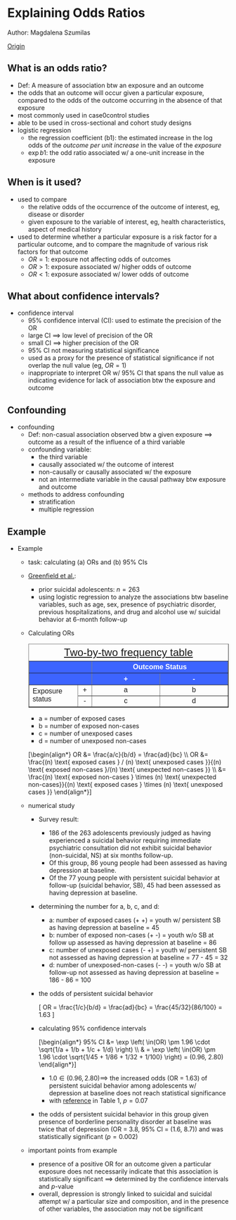 # Explaining Odds Ratios

Author: Magdalena Szumilas

[Origin](https://www.ncbi.nlm.nih.gov/pmc/articles/PMC2938757/)


## What is an odds ratio?

+ Def: A measure of association btw an exposure and an outcome
+ the odds that an outcome will occur given a particular exposure, compared to the odds of the outcome occurring in the absence of that exposure
+ most commonly used in case0control studies
+ able to be used in cross-sectional and cohort study designs
+ logistic regression
  + the regression coefficient (b1): the estimated increase in the log odds of the _outcome per unit increase_ in the value of the _exposure_
  + $\exp{b1}$: the odd ratio associated w/ a one-unit increase in the exposure


## When is it used?

+ used to compare 
  + the relative odds of the occurrence of the outcome of interest, eg, disease or disorder
  + given exposure to the variable of interest, eg, health characteristics, aspect of medical history
+ used to determine whether a particular exposure is a risk factor for a particular outcome, and to compare the magnitude of various risk factors for that outcome
  + $OR = 1$: exposure not affecting odds of outcomes
  + $OR > 1$: exposure associated w/ higher odds of outcome
  + $OR < 1$: exposure associated w/ lower odds of outcome


## What about confidence intervals?

+ confidence interval
  + 95% confidence interval (CI): used to estimate the precision of the OR
  + large CI  $\implies$ low level of precision of the OR
  + small CI $\implies$ higher precision of the OR
  + 95% CI not measuring statistical significance
  + used as a proxy for the presence of statistical significance if not overlap the null value (eg, $OR=1$)
  + inappropriate to interpret OR w/ 95% CI that spans the null value as indicating  evidence for lack of association btw the exposure and outcome


## Confounding

+ confounding
  + Def: non-casual association observed btw a given exposure $\implies$ outcome as a result of the influence of a third variable
  + confounding variable:
    + the third variable
    + causally associated w/ the outcome of interest
    + non-causally or causally associated w/ the exposure
    + not an intermediate variable in the causal pathway btw exposure and outcome
  + methods to address confounding
    + stratification
    + multiple regression

## Example

+ Example
  + task: calculating (a) ORs and (b) 95% CIs
  + [Greenfield et al.](https://www.ncbi.nlm.nih.gov/pmc/articles/PMC2583916/):
    + prior suicidal adolescents: $n = 263$
    + using logistic regression to analyze the associations btw baseline variables, such as age, sex, presence of psychiatric disorder, previous hospitalizations, and drug and alcohol use w/ suicidal behavior at 6-month follow-up
  + Calculating ORs

    <table style="font-family: arial,helvetica,sans-serif;" table-layout="auto" cellspacing="0" cellpadding="5" border="1" align="center" width=80%>
      <caption style="font-size: 1.5em; margin: 0.2em;"><a href="url">Two-by-two frequency table</a></caption>
      <thead>
      <tr>
        <th colspan="2" style="text-align: center; background-color: #3d64ff; color: #ffffff; width:10%;"></th>
        <th colspan="2" style="text-align: center; background-color: #3d64ff; color: #ffffff; width:10%;">Outcome Status</th>
      </tr>
      <tr>
        <th colspan="2" style="text-align: center; background-color: #3d64ff; color: #ffffff; width:20%;"></th>
        <th style="text-align: center; background-color: #3d64ff; color: #ffffff; width:20%;">+</th>
        <th style="text-align: center; background-color: #3d64ff; color: #ffffff; width:20%;">-</th>
      </tr>
      </thead>
      <tbody>
      <tr> <td rowspan="2">Exposure status</td> <td style="text-align: center;">+</td> <td style="text-align: center;">a</td> <td style="text-align: center;">b</td> </tr>
      <tr> <td style="text-align: center;">-</td> <td style="text-align: center;">c</td> <td style="text-align: center;">d</td> </tr>
      </tbody>
    </table>

    + a = number of exposed cases
    + b = number of exposed non-cases
    + c = number of unexposed cases
    + d = number of unexposed non-cases

    \[\begin{align*}
      OR &= \frac{a/c}{b/d} = \frac{ad}{bc} \\\\
      OR &= \frac{(n) \text{ exposed cases } / (n) \text{ unexposed cases }}{(n) \text{ exposed non-cases }/(n) \text{ unexpected non-cases }} \\\\
         &= \frac{(n) \text{ exposed non-cases } \times (n) \text{ unexpected non-cases}}{(n) \text{ exposed cases } \times (n) \text{ unexposed cases }}
    \end{align*}\]

  + numerical study
    + Survey result:
      + 186 of the 263 adolescents previously judged as having experienced a suicidal behavior requiring immediate psychiatric consultation did not exhibit suicidal behavior (non-suicidal, NS) at six months follow-up.
      + Of this group, 86 young people had been assessed as having depression at baseline.
      + Of the 77 young people with persistent suicidal behavior at follow-up (suicidal behavior, SB), 45 had been assessed as having depression at baseline.
    + determining the number for a, b, c, and d:
      + a: number of exposed cases (+ +) = youth w/ persistent SB as having depression at baseline = 45
      + b: number of exposed non-cases (+ -) = youth w/o SB at follow up assessed as having depression at baseline = 86
      + c: number of unexposed cases (- +) = youth w/ persistent SB not assessed as having depression at baseline = 77 - 45 = 32
      + d: number of unexposed-non-cases (- -) = youth w/o SB at follow-up not assessed as having depression at baseline = 186 - 86 = 100
    + the odds of persistent suicidal behavior

      \[ OR = \frac{1/c}{b/d} = \frac{ad}{bc} = \frac{45/32}{86/100} = 1.63 \]

    + calculating 95% confidence intervals

      \[\begin{align*}
        95\% CI &= \exp \left( \in(OR) \pm 1.96 \cdot \sqrt{1/a + 1/b + 1/c + 1/d} \right) \\\\
          & = \exp \left( \in(OR) \pm 1.96 \cdot \sqrt{1/45 + 1/86 + 1/32 + 1/100} \right) = (0.96, 2.80)
      \end{align*}\]

      + $1.0 \in (0.96, 2.80) \implies$ the increased odds (OR = 1.63) of persistent suicidal behavior among adolescents w/ depression at baseline does not reach statistical significance
      + with [reference](https://www.ncbi.nlm.nih.gov/pmc/articles/PMC2583916/) in Table 1, $p = 0.07$
    + the odds of persistent suicidal behavior in this group given presence of borderline personality disorder at baseline was twice that of depression (OR = 3.8, 95% CI = (1.6, 8.7)) and was statistically significant ($p = 0.002$)
  + important points from example
    + presence of a positive OR for an outcome given a particular exposure does not necessarily indicate that this association is statistically significant $\implies$ determined by the confidence intervals and $p$-value
    + overall, depression is strongly linked to suicidal and suicidal attempt w/ a particular size and composition, and in the presence of other variables, the association may not be significant


